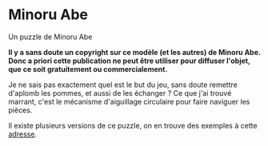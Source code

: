 # Minoru Abe
 Un puzzle de Minoru Abe

**Il y a sans doute un copyright sur ce modèle (et les autres) de Minoru Abe. Donc a priori cette
publication ne peut être utiliser pour diffuser l'objet, que ce soit gratuitement ou commercialement.** 

Je ne sais pas exactement quel est le but du jeu, sans doute remettre d'aplomb les pommes, et aussi de les échanger ? 
Ce que j'ai trouvé marrant, c'est le mécanisme d'aiguillage circulaire pour faire naviguer les pièces.

Il existe plusieurs versions de ce puzzle, on en trouve des exemples à cette [adresse](https://puzzleworld.org/SlidingBlockPuzzles/gallery.htm "titre de lien optionnel").
